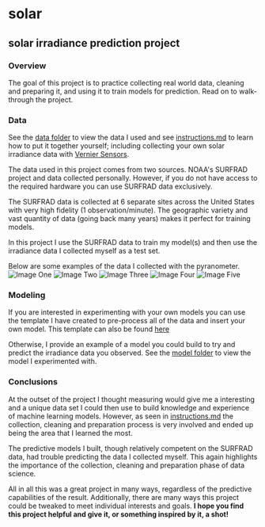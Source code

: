 # solar

## solar irradiance prediction project


### Overview
The goal of this project is to practice collecting real world data, cleaning and preparing it, and using it to train models for prediction. Read on to walk-through the project.


### Data
See the [data folder](https://github.com/ian-double-u/solar/tree/master/data) to view the data I used and see [instructions.md](https://github.com/ian-double-u/solar/blob/master/data/instructions.md) to learn how to put it together yourself; including collecting your own solar irradiance data with [Vernier Sensors]([https://www.vernier.com/](https://www.vernier.com/)).


The data used in this project comes from two sources. NOAA's SURFRAD project and data collected personally. However, if you do not have access to the required hardware you can use SURFRAD data exclusively. 


The SURFRAD data is collected at 6 separate sites across the United States with very high fidelity (1 observation/minute). The geographic variety and vast quantity of data (going back many years) makes it perfect for training models.

In this project I use the SURFRAD data to train my model(s) and then use the irradiance data I collected myself as a test set.


Below are some examples of the data I collected with the pyranometer.
![Image One](https://lh3.googleusercontent.com/iVHSKQuMhFZ7Pjni4Yd0ju0DoB0A5Oi61dYcHsQHuNpykPziYbae_Qv8VtBWRJwAMu19jkxx3Y0qnU-6q92EPYn-SpR_LAHqQdJRhzc5_9O1aJ19FUenMpzqBPGn0z9HCPMoT_xrJezua4qsqXoZYuDTAveOMUG9W28FbnaOFz39KrqQDf63L1eVDrrS4pzFIsrW_Ap1xOIntnJ9Au-kcl9SH3ZVgEz8KZq4krMNCzIJ3GVz3jwYglNlQ2JnCSiK9UK60w7fvRlzYnk9uK9IwW3nzFcVD5shjQzPoZ_4GbiPBCOMTxEuPd8ueCmRa4_C6yWaMsuXETqybXFGOFxTf09DNZe1rM-O8InTxHeyRNIA8azVQ5QjMyCswzlGOHU5NfTUqibWgOSl3Jv2b8bA_fCHPi8HQ2qwEEotyQuZXf6UChTKYKcRUTcV46Ye7x-BHjXYUeClj9wufX3XX0eVZ3ppKZAphCWaeKAhKBWDVTPOUdDHR5df0SQMYI5Th3h7Ccy1obKf4V2T6x5dt86IGtZj_-flCCei4H92WbPVr7IJw_BXniSbVsrR-onA4sXzhcUUCBvoiEa-jd5lthedW2dLzp5qCNDvTkmZ6r_oq3PVENGpEIdizS-1_5nPewZIqlyNWaGEn3oazOjOEk22PCdxEAzKyVaU6wDfHZVrSNi9JLOerVjcY6Yw-pha=w424-h280-no?authuser=0) ![Image Two](https://lh3.googleusercontent.com/WK4RYmyNLFxp0AoOtRf-RkP6CaaRcxCC2y7wTrz-xTOEBD5L-SfWEYe0lb1h5LNs2DdhAaxhSbrC8dj8CuscaUA8FH8_oOj2qg3Qc3mE0zhqtM6sBhJfhdA8p2dd87_2_WPss-lKilMi3f6GWrTaUdnOIREzNczPi-M38zJ-jEE67JuEL_Z8qABfbUcfaB1DnzUZkt6TYjDTnbs9QIuxNxn1HP-a9G6NGGtlhyxPOsauln_d9ye50IO9X4oi6-aW0T864zMh57ifhqhW9XrFHNL8h1QEYbWE0zdrwYiIOAAplFuHnTiTfVQL46I-XQrk8cV4L024YSB57GzP5A2RLjIL_kafc3QymgkulCrUa_RmyG0q1ZI8UNuF55hVMGN5at_bd0NdZMONjkPAN-HSMYb2JQFDhn9m5vKbrp4Gc1LSGkVZccZxKGyLbZVP8kZlfhbse9hQdIuZPiqD4jCUjwIDXcLqi-Ma63KkP-6yrBGXgWeD0oxrcQF7TuUVMLtz037YoUIfoonVApk7GDV6xVRbghXbPrxfkfZ4DH3K6XtZlA6q9hA1iwS6aW5xmTZMSiZQ7HJLeIE5WXLFzAcC5VkzLE5O048R1fX8w_KftEnJ75HW_bv-4NHs3xkBY6kWAXM_kVcXEMm-WUmrDiK7cMTyBw315gyUffAfpSLIAmi0j0oHeVbQEXOC_uYd=w424-h280-no?authuser=0)
![Image Three](https://lh3.googleusercontent.com/iVHSKQuMhFZ7Pjni4Yd0ju0DoB0A5Oi61dYcHsQHuNpykPziYbae_Qv8VtBWRJwAMu19jkxx3Y0qnU-6q92EPYn-SpR_LAHqQdJRhzc5_9O1aJ19FUenMpzqBPGn0z9HCPMoT_xrJezua4qsqXoZYuDTAveOMUG9W28FbnaOFz39KrqQDf63L1eVDrrS4pzFIsrW_Ap1xOIntnJ9Au-kcl9SH3ZVgEz8KZq4krMNCzIJ3GVz3jwYglNlQ2JnCSiK9UK60w7fvRlzYnk9uK9IwW3nzFcVD5shjQzPoZ_4GbiPBCOMTxEuPd8ueCmRa4_C6yWaMsuXETqybXFGOFxTf09DNZe1rM-O8InTxHeyRNIA8azVQ5QjMyCswzlGOHU5NfTUqibWgOSl3Jv2b8bA_fCHPi8HQ2qwEEotyQuZXf6UChTKYKcRUTcV46Ye7x-BHjXYUeClj9wufX3XX0eVZ3ppKZAphCWaeKAhKBWDVTPOUdDHR5df0SQMYI5Th3h7Ccy1obKf4V2T6x5dt86IGtZj_-flCCei4H92WbPVr7IJw_BXniSbVsrR-onA4sXzhcUUCBvoiEa-jd5lthedW2dLzp5qCNDvTkmZ6r_oq3PVENGpEIdizS-1_5nPewZIqlyNWaGEn3oazOjOEk22PCdxEAzKyVaU6wDfHZVrSNi9JLOerVjcY6Yw-pha=w424-h280-no?authuser=0)
![Image Four](https://lh3.googleusercontent.com/32rA37Btrk_V4AkaCEgrTDOMA0qvRl5JdTWQlLdtTOL7M-CWLpiXxv9ZCGvwd0fFdNKVhJdVgQeyff7NmPnZ4cZZF9FfY47vKbCDCQuTwOZlfreQSWt3dms6PdFkbpil5nWSRc8hHGItIw3qJZ3P1US6JNg5cWb2HF_2Ro8NIaCmF9WVe8-aTiulmoxecHJ3pILpP4sEnTo3n_njeGmY0p196rGe0HKy2jngvPYzAZ2-c9eEPj0PksnzW3VRbS2qPMdi9La9gPZ0Ea3P3S2BRjufwo5sZ2_52h5UUBkmBcGmJfHfW5hTAt5-ubicEXG2Dg-zBAFfTodIxKQAXbfebU-gwacSgf9BU51h088psNzSnBoklLufXvqoyxcb3oXuv_iValAXOc_kRBEGGTj_5-V0Xhp6fc3r8oKAOx2c6KfNsOy9El-vO2XDOIrjMocaltflGbeK2_pA-54u7EYFOGVFEPexZTZZyI_gUPWb39uUD1SyLHGG3ZMowvc10K9FKQ7w22jMQC1tRuMcnJpFFX-m1PEEPg7sfSuzbtwTCaYUT4S18GwSUpF7uB3v2_mki38N2QZ1PsSY3c1GLSSblH5Xf6ERYnZYU5qZS1GFT1KFUeIAYiZ1kT9D9fNQtTKYaCmZ-sbnn5QWg1l4c76CW1u1vu56IPoDTVfU8Ohl_5OFobtiLOyNtq4Ag1M4=w424-h280-no?authuser=0)
![Image Five](https://lh3.googleusercontent.com/KYuk-v0fXfKgx__pOL6ItY-jDMxD54ThhGJrCku8d2OuhwnY6uQcJZrFiGGzeBqEWyqximCvHwQHWc6-tUyp2W86eV-6B4Y6fkQhNyZJkQ_oMklLp4Csv9qbFApJkCqHtbQV0crwlK1BknQtkmHVK5YAilVUan085RP5cv7K2WuQUHPXShgLYwVLM03gVzNFdbBQUFklp73IHiG8-lH1ezExED7A-BJA32hAxs1Bo10r9j9hXaNQCGgdSFRFgdLgnNDj8G2Xvaj6V-63GMDNCa8Gk9EBG1Ldnwnt65BbSI4Nrbg4OBReS5eqOqZSUFkQ0m9CH_XcCc8HtLrOm4nlO3pLN-bP3J-dmFHpZJ8_3VzwaH3Ydhn95EA87zf5bNbKm6cx0FpEHOu67VOFcc0mJo29HGOpaMWazscBkj-ViOP6LADb7ZCz9-n8UrkiIduo2HKLpk_lehSrTFND7S5nhFRtkfl1jtR_yNErPKa23zAJyqM6vSjabI3WoUWZ_af0qRi0mGbSwdiD5AW8h-Fu5126lrnzB7dD3fbrhkAfAokPpY6ELvmKkUztdPxH-ZswkgxUFYFaeTa0ysw2iWhzKpQDzA5-4EXcUcGW0UcVUMee_Z_V38Bw_-AgdTiRdHXOgyC2DRWeKrTPVCQnKpvOfNPg4GHXdl1GPvq1Z3I6OWNVhzmF38192Ap_H3OU=w424-h280-no?authuser=0)

### Modeling


If you are interested in experimenting with your own models you can use the template I have created to pre-process all of the data and insert your own model. This template can also be found [here](https://github.com/ian-double-u/solar/blob/master/model_template.py)


Otherwise, I provide an example of a model you could build to try and predict the irradiance data you observed. See the [model folder](https://github.com/ian-double-u/solar/tree/master/model) to view the model I experimented with.


### Conclusions
At the outset of the project I thought measuring would give me a interesting and a unique data set I could then use to build knowledge and experience of machine learning models. However, as seen in [instructions.md](https://github.com/ian-double-u/solar/blob/master/data/instructions.md) the collection, cleaning and preparation process is very involved and ended up being the area that I learned the most. 


The predictive models I built, though relatively competent on the SURFRAD data, had trouble predicting the data I collected myself. This again highlights the importance of the collection, cleaning and preparation phase of data science.


All in all this was a great project in many ways, regardless of the predictive capabilities of the result. Additionally, there are many ways this project could be tweaked to meet individual interests and goals. 
**I hope you find this project helpful and give it, or something inspired by it, a shot!**
